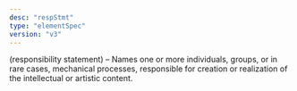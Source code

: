 ```yaml
---
desc: "respStmt"
type: "elementSpec"
version: "v3"
---
```


(responsibility statement) – Names one or more individuals, groups, or in rare cases,
mechanical processes, responsible for creation or realization of the intellectual
or
artistic content.